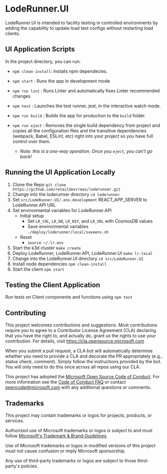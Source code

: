 # LodeRunner.UI

LodeRunner.UI is intended to facility testing in controlled environments by adding the capability to update load test configs without restarting load clients.

## UI Application Scripts

In the project directory, you can run:

- `npm clean-install`: Installs npm dependecies.

- `npm start` : Runs the app in development mode

- `npm run lint` : Runs Linter and automatically fixes Linter recommended changes

- `npm test` : Launches the test runner, jest, in the interactive watch mode.

- `npm run build` : Builds the app for production to the `build` folder.

- `npm run eject` : Removes the single build dependency from project and copies all the configuration files and the transitive dependencies (webpack, Babel, ESLint, etc) right into your project so you have full control over them.
  - *Note: this is a one-way operation. Once you `eject`, you can’t go back!*

## Running the UI Application Locally

1. Clone the Repo `git clone https://github.com/retaildevcrews/loderunner.git`
2. Change into the loderunner directory `cd loderunner`
3. Set `src/LodeRunner.UI/.env.development` REACT_APP_SERVER to LodeRunner.API URL
4. Set environmental variables for LodeRunner.API
    - Initial setup
      - Set `LR_COL`, `LR_DB`, `LR_KEY`, and `LR_URL` with CosmosDB values
      - Save environmental variables `./deploy/loderunner/local/saveenv.sh`
    - Reset
      - `source ~/.lr.env`
5. Start the k3d cluster `make create`
6. Deploy LodeRunner, LodeRunner.API, LodeRunner.UI `make lr-local`
7. Change into the LodeRunner.UI directory `cd src/LodeRunner.UI`
8. Install node dependencies `npm clean-install`
9. Start the client `npm start`

## Testing the Client Application

Run tests on Client components and functions using `npm test`

## Contributing

This project welcomes contributions and suggestions.  Most contributions require you to agree to a Contributor License Agreement (CLA) declaring that you have the right to, and actually do, grant us the rights to use your contribution. For details, visit <https://cla.opensource.microsoft.com>

When you submit a pull request, a CLA bot will automatically determine whether you need to provide a CLA and decorate the PR appropriately (e.g., status check, comment). Simply follow the instructions provided by the bot. You will only need to do this once across all repos using our CLA.

This project has adopted the [Microsoft Open Source Code of Conduct](https://opensource.microsoft.com/codeofconduct/). For more information see the [Code of Conduct FAQ](https://opensource.microsoft.com/codeofconduct/faq/) or contact [opencode@microsoft.com](mailto:opencode@microsoft.com) with any additional questions or comments.

## Trademarks

This project may contain trademarks or logos for projects, products, or services.

Authorized use of Microsoft trademarks or logos is subject to and must follow [Microsoft's Trademark & Brand Guidelines](https://www.microsoft.com/en-us/legal/intellectualproperty/trademarks/usage/general).

Use of Microsoft trademarks or logos in modified versions of this project must not cause confusion or imply Microsoft sponsorship.

Any use of third-party trademarks or logos are subject to those third-party's policies.

